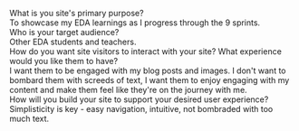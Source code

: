  What is you site's primary purpose?<br>
 To showcase my EDA learnings as I progress through the 9 sprints.<br>
 Who is your target audience?<br>
Other EDA students and teachers. <br>
 How do you want site visitors to interact with your site? What experience would you like them to have?<br>
 I want them to be engaged with my blog posts and images. I don't want to bombard them with screeds of text, I want them to enjoy engaging with my content and make them feel like they're on the journey with me. <br>
 How will you build your site to support your desired user experience?<br>
 Simplisticity is key - easy navigation, intuitive, not bombraded with too much text.<br> 